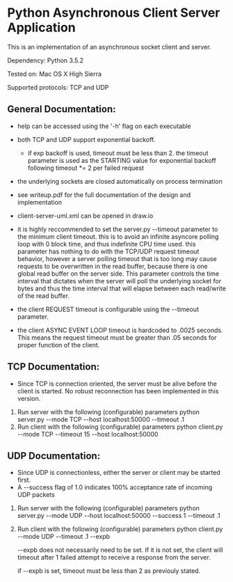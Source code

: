 # Python Asynchronous Client Server Application

This is an implementation of an asynchronous socket
client and server.

Dependency: Python 3.5.2

Tested on: Mac OS X High Sierra

Supported protocols: TCP and UDP 

## General Documentation:

- help can be accessed using the '-h' flag on each executable
- both TCP and UDP support exponential backoff.
	- if exp backoff is used, timeout must be less than 2. 
	  the timeout parameter is used as the STARTING value for 
	  exponential backoff following timeout *= 2 per failed 
	  request
- the underlying sockets are closed automatically on process
  termination
- see writeup.pdf for the full documentation of the design and
  implementation
- client-server-uml.xml can be opened in draw.io

- it is highly reccommended to set the server.py --timeout parameter to 
	the minimum client timeout. this is to avoid an infinite asyncore polling loop
	with 0 block time, and thus indefinite CPU time used. this parameter has nothing
	to do with the TCP/UDP request timeout behavior, however a server polling timeout
	that is too long may cause requests to be overwritten in the read buffer, 
	because there is one global read buffer on the server side. This parameter 
	controls the time interval that dictates when the server will 
	poll the underlying socket for bytes and thus the time interval that will
	elapse between each read/write of the read buffer.

- the client REQUEST timeout is configurable using the --timeout parameter.
- the client ASYNC EVENT LOOP timeout is hardcoded to .0025 seconds. This means the request timeout
must be greater than .05 seconds for proper function of the client.

## TCP Documentation:

- Since TCP is connection oriented, the server must be alive
  before the client is started. No robust reconnection has
  been implemented in this version.

1. Run server with the following (configurable) parameters
	python server.py --mode TCP --host localhost:50000 --timeout .1
2. Run client with the following (configurable) parameters
	python client.py --mode TCP --timeout 15 --host localhost:50000

## UDP Documentation:

- Since UDP is connectionless, either the server or client
  may be started first.
- A --success flag of 1.0 indicates 100% acceptance rate of
  incoming UDP packets

1. Run server with the following (configurable) parameters
	python server.py --mode UDP --host localhost:50000 --success 1 --timeout .1
2. Run client with the following (configurable) parameters
	python client.py --mode UDP --timeout .1 --expb

	--expb does not necessarily need to be set. If it is not
	set, the client will timeout after 1 failed attempt to receive
	a response from the server.

	if --expb is set, timeout must be less than 2 as previouly
	stated.